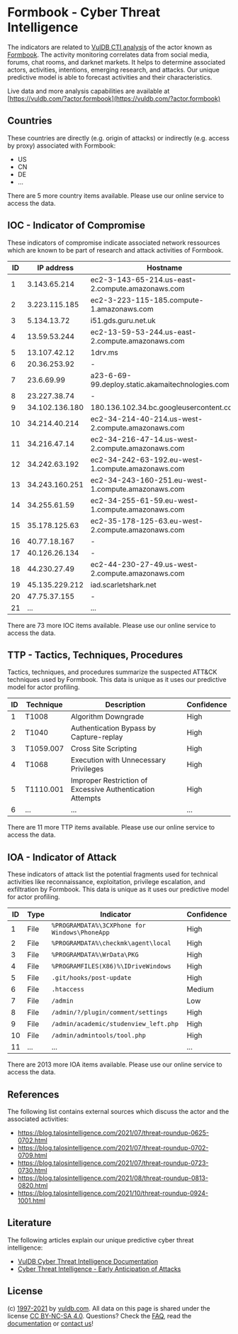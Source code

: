 # Formbook - Cyber Threat Intelligence

The indicators are related to [VulDB CTI analysis](https://vuldb.com/?doc.cti) of the actor known as [Formbook](https://vuldb.com/?actor.formbook). The activity monitoring correlates data from social media, forums, chat rooms, and darknet markets. It helps to determine associated actors, activities, intentions, emerging research, and attacks. Our unique predictive model is able to forecast activities and their characteristics.

Live data and more analysis capabilities are available at [https://vuldb.com/?actor.formbook](https://vuldb.com/?actor.formbook)

## Countries

These countries are directly (e.g. origin of attacks) or indirectly (e.g. access by proxy) associated with Formbook:

* US
* CN
* DE
* ...

There are 5 more country items available. Please use our online service to access the data.

## IOC - Indicator of Compromise

These indicators of compromise indicate associated network ressources which are known to be part of research and attack activities of Formbook.

ID | IP address | Hostname | Confidence
-- | ---------- | -------- | ----------
1 | 3.143.65.214 | ec2-3-143-65-214.us-east-2.compute.amazonaws.com | Medium
2 | 3.223.115.185 | ec2-3-223-115-185.compute-1.amazonaws.com | Medium
3 | 5.134.13.72 | i51.gds.guru.net.uk | High
4 | 13.59.53.244 | ec2-13-59-53-244.us-east-2.compute.amazonaws.com | Medium
5 | 13.107.42.12 | 1drv.ms | High
6 | 20.36.253.92 | - | High
7 | 23.6.69.99 | a23-6-69-99.deploy.static.akamaitechnologies.com | High
8 | 23.227.38.74 | - | High
9 | 34.102.136.180 | 180.136.102.34.bc.googleusercontent.com | Medium
10 | 34.214.40.214 | ec2-34-214-40-214.us-west-2.compute.amazonaws.com | Medium
11 | 34.216.47.14 | ec2-34-216-47-14.us-west-2.compute.amazonaws.com | Medium
12 | 34.242.63.192 | ec2-34-242-63-192.eu-west-1.compute.amazonaws.com | Medium
13 | 34.243.160.251 | ec2-34-243-160-251.eu-west-1.compute.amazonaws.com | Medium
14 | 34.255.61.59 | ec2-34-255-61-59.eu-west-1.compute.amazonaws.com | Medium
15 | 35.178.125.63 | ec2-35-178-125-63.eu-west-2.compute.amazonaws.com | Medium
16 | 40.77.18.167 | - | High
17 | 40.126.26.134 | - | High
18 | 44.230.27.49 | ec2-44-230-27-49.us-west-2.compute.amazonaws.com | Medium
19 | 45.135.229.212 | iad.scarletshark.net | High
20 | 47.75.37.155 | - | High
21 | ... | ... | ...

There are 73 more IOC items available. Please use our online service to access the data.

## TTP - Tactics, Techniques, Procedures

Tactics, techniques, and procedures summarize the suspected ATT&CK techniques used by Formbook. This data is unique as it uses our predictive model for actor profiling.

ID | Technique | Description | Confidence
-- | --------- | ----------- | ----------
1 | T1008 | Algorithm Downgrade | High
2 | T1040 | Authentication Bypass by Capture-replay | High
3 | T1059.007 | Cross Site Scripting | High
4 | T1068 | Execution with Unnecessary Privileges | High
5 | T1110.001 | Improper Restriction of Excessive Authentication Attempts | High
6 | ... | ... | ...

There are 11 more TTP items available. Please use our online service to access the data.

## IOA - Indicator of Attack

These indicators of attack list the potential fragments used for technical activities like reconnaissance, exploitation, privilege escalation, and exfiltration by Formbook. This data is unique as it uses our predictive model for actor profiling.

ID | Type | Indicator | Confidence
-- | ---- | --------- | ----------
1 | File | `%PROGRAMDATA%\3CXPhone for Windows\PhoneApp` | High
2 | File | `%PROGRAMDATA%\checkmk\agent\local` | High
3 | File | `%PROGRAMDATA%\WrData\PKG` | High
4 | File | `%PROGRAMFILES(X86)%\IDriveWindows` | High
5 | File | `.git/hooks/post-update` | High
6 | File | `.htaccess` | Medium
7 | File | `/admin` | Low
8 | File | `/admin/?/plugin/comment/settings` | High
9 | File | `/admin/academic/studenview_left.php` | High
10 | File | `/admin/admintools/tool.php` | High
11 | ... | ... | ...

There are 2013 more IOA items available. Please use our online service to access the data.

## References

The following list contains external sources which discuss the actor and the associated activities:

* https://blog.talosintelligence.com/2021/07/threat-roundup-0625-0702.html
* https://blog.talosintelligence.com/2021/07/threat-roundup-0702-0709.html
* https://blog.talosintelligence.com/2021/07/threat-roundup-0723-0730.html
* https://blog.talosintelligence.com/2021/08/threat-roundup-0813-0820.html
* https://blog.talosintelligence.com/2021/10/threat-roundup-0924-1001.html

## Literature

The following articles explain our unique predictive cyber threat intelligence:

* [VulDB Cyber Threat Intelligence Documentation](https://vuldb.com/?doc.cti)
* [Cyber Threat Intelligence - Early Anticipation of Attacks](https://www.scip.ch/en/?labs.20201022)

## License

(c) [1997-2021](https://vuldb.com/?doc.changelog) by [vuldb.com](https://vuldb.com/?doc.about). All data on this page is shared under the license [CC BY-NC-SA 4.0](https://creativecommons.org/licenses/by-nc-sa/4.0/). Questions? Check the [FAQ](https://vuldb.com/?doc.faq), read the [documentation](https://vuldb.com/?doc) or [contact us](https://vuldb.com/?contact)!
